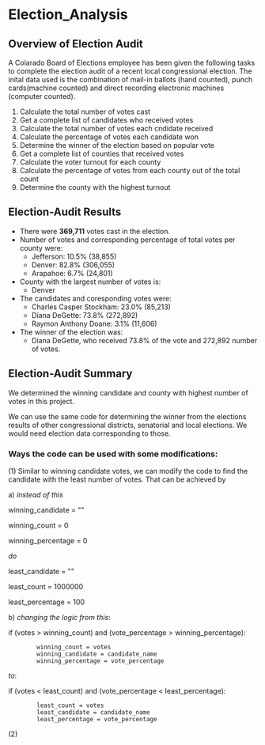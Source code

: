 # Election_Analysis

## Overview of Election Audit
A Colarado Board of Elections employee has been given the following tasks to complete the election audit of a recent local congressional election. The inital data used is the combination of mail-in ballots (hand counted), punch cards(machine counted) and direct recording electronic machines (computer counted).


1. Calculate the total number of votes cast
2. Get a complete list of candidates who received votes
3. Calculate the total number of votes each cndidate received
4. Calculate the percentage of votes each candidate won
5. Determine the winner of the election based on popular vote
6. Get a complete list of counties that received votes
7. Calculate the voter turnout for each county
8. Calculate the percentage of votes from each county out of the total count
9. Determine the county with the highest turnout

## Election-Audit Results
* There were **369,711** votes cast in the election.
* Number of votes and corresponding percentage of total votes per county were:
    * Jefferson: 10.5% (38,855)
    * Denver: 82.8% (306,055)
    * Arapahoe: 6.7% (24,801)
* County with the largest number of votes is:
    * Denver
* The candidates and coresponding votes were:
    * Charles Casper Stockham: 23.0% (85,213)
    * Diana DeGette: 73.8% (272,892)
    * Raymon Anthony Doane: 3.1% (11,606)
* The winner of the election was:
    * Diana DeGette, who received 73.8% of the vote and 272,892 number of votes.

## Election-Audit Summary
We determined the winning candidate and county with highest number of votes in this project.

We can use the same code for determining the winner from the elections results of other congressional districts, senatorial and local elections. We would need election data corresponding to those.


### Ways the code can be used with some modifications:
(1) Similar to winning candidate votes, we can modify the code to find the candidate with the least number of votes. That can be achieved by

a) *instead of this*

winning_candidate = ""

winning_count = 0

winning_percentage = 0

*do*

least_candidate = ""

least_count = 1000000

least_percentage = 100

b) *changing the logic from this*:

if (votes > winning_count) and (vote_percentage > winning_percentage):

            winning_count = votes
            winning_candidate = candidate_name
            winning_percentage = vote_percentage

*to*:

if (votes < least_count) and (vote_percentage < least_percentage):

            least_count = votes
            least_candidate = candidate_name
            least_percentage = vote_percentage

(2)
